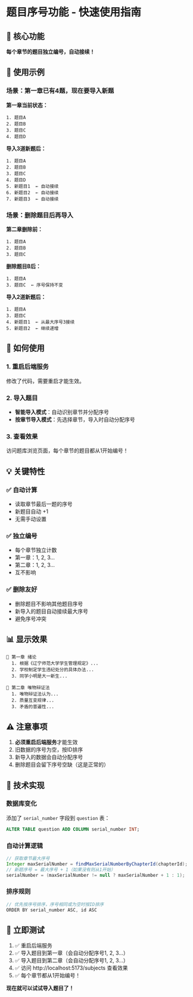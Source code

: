 # 题目序号功能 - 快速使用指南

## 🎯 核心功能

**每个章节的题目独立编号，自动接续！**

## 📝 使用示例

### 场景：第一章已有4题，现在要导入新题

**第一章当前状态：**
```
1. 题目A
2. 题目B  
3. 题目C
4. 题目D
```

**导入3道新题后：**
```
1. 题目A
2. 题目B  
3. 题目C
4. 题目D
5. 新题目1  ← 自动接续
6. 新题目2  ← 自动接续
7. 新题目3  ← 自动接续
```

### 场景：删除题目后再导入

**第二章删除前：**
```
1. 题目A
2. 题目B  
3. 题目C
```

**删除题目B后：**
```
1. 题目A
3. 题目C  ← 序号保持不变
```

**导入2道新题后：**
```
1. 题目A
3. 题目C
4. 新题目1  ← 从最大序号3接续
5. 新题目2  ← 继续递增
```

## 🚀 如何使用

### 1. 重启后端服务
修改了代码，需要重启才能生效。

### 2. 导入题目
- **智能导入模式**：自动识别章节并分配序号
- **按章节导入模式**：先选择章节，导入时自动分配序号

### 3. 查看效果
访问题库浏览页面，每个章节的题目都从1开始编号！

## 💡 关键特性

### ✅ 自动计算
- 读取章节最后一题的序号
- 新题目自动 +1
- 无需手动设置

### ✅ 独立编号
- 每个章节独立计数
- 第一章：1, 2, 3...
- 第二章：1, 2, 3...
- 互不影响

### ✅ 删除友好
- 删除题目不影响其他题目序号
- 新导入的题目自动接续最大序号
- 避免序号冲突

## 📊 显示效果

```
📖 第一章 绪论
  1. 根据《辽宁师范大学学生管理规定》...
  2. 学校制定学生违纪处分的具体办法...
  3. 同学小明是大一新生...

📖 第二章 唯物辩证法  
  1. 唯物辩证法认为...
  2. 质量互变规律...
  3. 矛盾的普遍性...
```

## ⚠️ 注意事项

1. **必须重启后端服务**才能生效
2. 旧数据的序号为空，按ID排序
3. 新导入的数据会自动分配序号
4. 删除题目会留下序号空缺（这是正常的）

## 🔧 技术实现

### 数据库变化
添加了 `serial_number` 字段到 `question` 表：
```sql
ALTER TABLE question ADD COLUMN serial_number INT;
```

### 自动计算逻辑
```java
// 获取章节最大序号
Integer maxSerialNumber = findMaxSerialNumberByChapterId(chapterId);
// 新题序号 = 最大序号 + 1（如果没有则从1开始）
serialNumber = (maxSerialNumber != null ? maxSerialNumber + 1 : 1);
```

### 排序规则
```java
// 优先按序号排序，序号相同或为空时按ID排序
ORDER BY serial_number ASC, id ASC
```

## 🎉 立即测试

1. ✅ 重启后端服务
2. ✅ 导入题目到第一章（会自动分配序号1, 2, 3...）
3. ✅ 导入题目到第二章（会自动分配序号1, 2, 3...）
4. ✅ 访问 http://localhost:5173/subjects 查看效果
5. ✅ 每个章节都从1开始编号！

**现在就可以试试导入题目了！**




